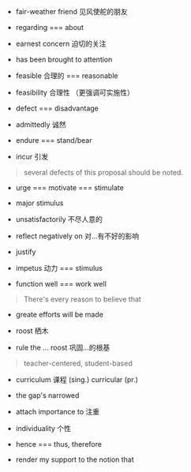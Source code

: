 
+ fair-weather friend 见风使舵的朋友

+ regarding === about

+ earnest concern 迫切的关注

+ has been brought to attention

+ feasible 合理的 === reasonable

+ feasibility 合理性 （更强调可实施性）

+ defect === disadvantage

+ admittedly 诚然

+ endure === stand/bear

+ incur 引发

> several defects of this proposal should be noted.

+ urge === motivate === stimulate

+ major stimulus

+ unsatisfactorily 不尽人意的

+ reflect negatively on 对...有不好的影响

+ justify

+ impetus 动力 === stimulus

+ function well === work well

> There's every reason to believe that

+ greate efforts will be made

+ roost 栖木

+ rule the ... roost 巩固...的根基

> teacher-centered, student-based

+ curriculum 课程 (sing.) curricular (pr.)

+ the gap's narrowed

+ attach importance to 注重

+ individuality 个性

+ hence === thus, therefore

+ render my support to the notion that
